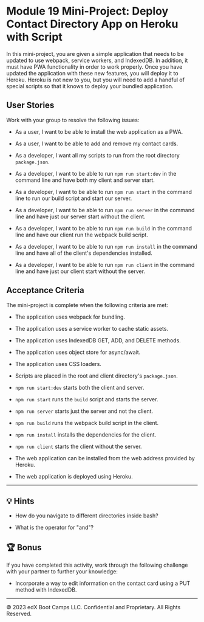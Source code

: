 # Module 19 Mini-Project: Deploy Contact Directory App on Heroku with Script

In this mini-project, you are given a simple application that needs to be updated to use webpack, service workers, and IndexedDB. In addition, it must have PWA functionality in order to work properly. Once you have updated the application with these new features, you will deploy it to Heroku. Heroku is not new to you, but you will need to add a handful of special scripts so that it knows to deploy your bundled application.

## User Stories

Work with your group to resolve the following issues:

* As a user, I want to be able to install the web application as a PWA.

* As a user, I want to be able to add and remove my contact cards.

* As a developer, I want all my scripts to run from the root directory `package.json`.

* As a developer, I want to be able to run `npm run start:dev` in the command line and have both my client and server start.

* As a developer, I want to be able to run `npm run start` in the command line to run our build script and start our server.

* As a developer, I want to be able to run `npm run server` in the command line and have just our server start without the client.

* As a developer, I want to be able to run `npm run build` in the command line and have our client run the webpack build script.

* As a developer, I want to be able to run `npm run install` in the command line and have all of the client's dependencies installed.

* As a developer, I want to be able to run `npm run client` in the command line and have just our client start without the server.

## Acceptance Criteria

The mini-project is complete when the following criteria are met:

* The application uses webpack for bundling.

* The application uses a service worker to cache static assets.

* The application uses IndexedDB GET, ADD, and DELETE methods.

* The application uses object store for async/await.

* The application uses CSS loaders.

* Scripts are placed in the root and client directory's `package.json`.

* `npm run start:dev` starts both the client and server.

* `npm run start` runs the `build` script and starts the server.

* `npm run server` starts just the server and not the client.

* `npm run build` runs the webpack build script in the client.

* `npm run install` installs the dependencies for the client.

* `npm run client` starts the client without the server.

* The web application can be installed from the web address provided by Heroku.

* The web application is deployed using Heroku.

---

## 💡 Hints

* How do you navigate to different directories inside bash?

* What is the operator for "and"?

## 🏆 Bonus

If you have completed this activity, work through the following challenge with your partner to further your knowledge:

* Incorporate a way to edit information on the contact card using a PUT method with IndexedDB.

---
© 2023 edX Boot Camps LLC. Confidential and Proprietary. All Rights Reserved.